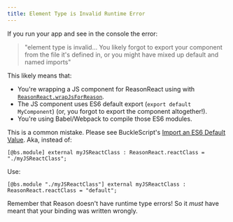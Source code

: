 ```yaml
---
title: Element Type is Invalid Runtime Error
---
```


If you run your app and see in the console the error:

> "element type is invalid... You likely forgot to export your component from the file it's defined in, or you might have mixed up default and named imports"

This likely means that:

- You're wrapping a JS component for ReasonReact using with [`ReasonReact.wrapJsForReason`](interop.md#reasonreact-using-reactjs).
- The JS component uses ES6 default export (`export default MyComponent`) (or, you forgot to export the component altogether!).
- You're using Babel/Webpack to compile those ES6 modules.

This is a common mistake. Please see BuckleScript's [Import an ES6 Default Value](https://bucklescript.github.io/docs/en/import-export.html#import-an-es6-default-value). Aka, instead of:

```reason
[@bs.module] external myJSReactClass : ReasonReact.reactClass = "./myJSReactClass";
```

Use:

```reason
[@bs.module "./myJSReactClass"] external myJSReactClass : ReasonReact.reactClass = "default";
```

Remember that Reason doesn't have runtime type errors! So it _must_ have meant that your binding was written wrongly.
